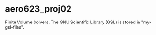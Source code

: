 # aero623_proj02
Finite Volume Solvers.
The GNU Scientific Library (GSL) is stored in "my-gsl-files".
